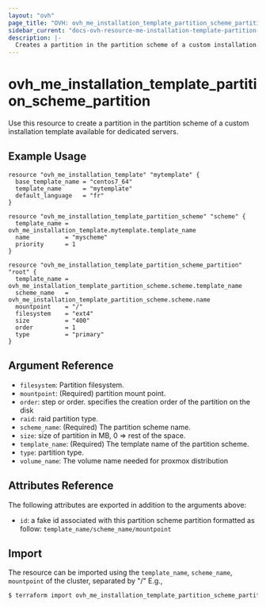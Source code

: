 ```yaml
---
layout: "ovh"
page_title: "OVH: ovh_me_installation_template_partition_scheme_partition"
sidebar_current: "docs-ovh-resource-me-installation-template-partition-scheme-partition"
description: |-
  Creates a partition in the partition scheme of a custom installation template available for dedicated servers.
---
```


# ovh_me_installation_template_partition_scheme_partition

Use this resource to create a partition in the partition scheme of a custom installation template available for dedicated servers.

## Example Usage

```hcl
resource "ovh_me_installation_template" "mytemplate" {
  base_template_name = "centos7_64"
  template_name      = "mytemplate"
  default_language   = "fr"
}

resource "ovh_me_installation_template_partition_scheme" "scheme" {
  template_name = ovh_me_installation_template.mytemplate.template_name
  name          = "myscheme"
  priority      = 1
}

resource "ovh_me_installation_template_partition_scheme_partition" "root" {
  template_name = ovh_me_installation_template_partition_scheme.scheme.template_name
  scheme_name   = ovh_me_installation_template_partition_scheme.scheme.name
  mountpoint    = "/"
  filesystem    = "ext4"
  size          = "400"
  order         = 1
  type          = "primary"
}
```

## Argument Reference

* `filesystem`: Partition filesystem.
* `mountpoint`: (Required) partition mount point.
* `order`: step or order. specifies the creation order of the partition on the disk
* `raid`: raid partition type.
* `scheme_name`: (Required) The partition scheme name.
* `size`: size of partition in MB, 0 => rest of the space.
* `template_name`: (Required) The template name of the partition scheme.
* `type`: partition type.
* `volume_name`: The volume name needed for proxmox distribution


## Attributes Reference

The following attributes are exported in addition to the arguments above:

* `id`: a fake id associated with this partition scheme partition formatted as follow: `template_name/scheme_name/mountpoint`

## Import

The resource can be imported using the `template_name`, `scheme_name`, `mountpoint` of the cluster, separated by "/" E.g.,

```bash
$ terraform import ovh_me_installation_template_partition_scheme_partition.root template_name/scheme_name/mountpoint
```
